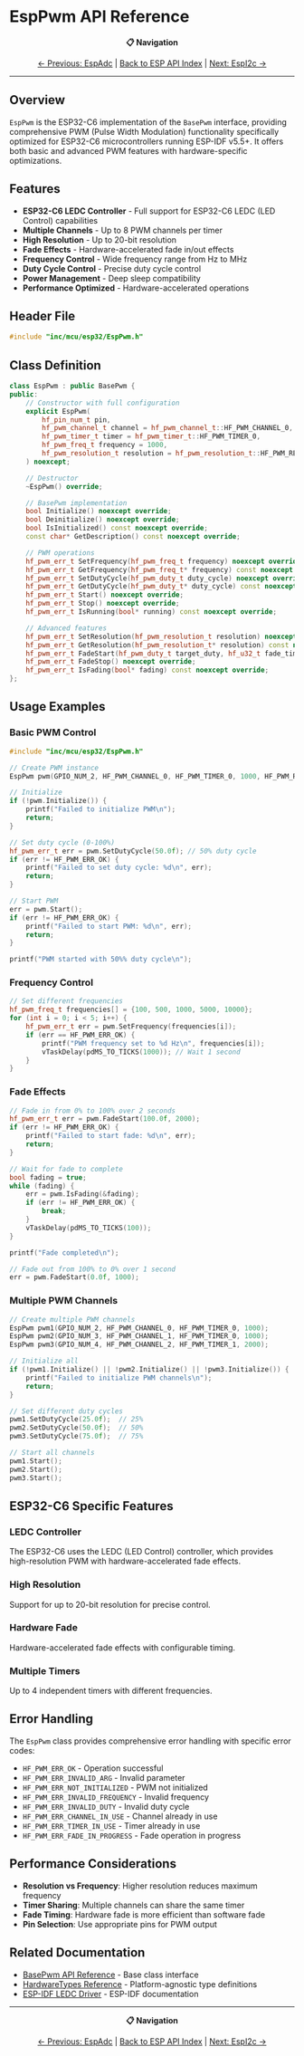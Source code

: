 # EspPwm API Reference

<div align="center">

**📋 Navigation**

[← Previous: EspAdc](EspAdc.md) | [Back to ESP API Index](README.md) | [Next: EspI2c →](EspI2c.md)

</div>

---

## Overview

`EspPwm` is the ESP32-C6 implementation of the `BasePwm` interface,
providing comprehensive PWM (Pulse Width Modulation) functionality specifically optimized for
ESP32-C6 microcontrollers running ESP-IDF v5.5+.
It offers both basic and advanced PWM features with hardware-specific optimizations.

## Features

- **ESP32-C6 LEDC Controller** - Full support for ESP32-C6 LEDC (LED Control) capabilities
- **Multiple Channels** - Up to 8 PWM channels per timer
- **High Resolution** - Up to 20-bit resolution
- **Fade Effects** - Hardware-accelerated fade in/out effects
- **Frequency Control** - Wide frequency range from Hz to MHz
- **Duty Cycle Control** - Precise duty cycle control
- **Power Management** - Deep sleep compatibility
- **Performance Optimized** - Hardware-accelerated operations

## Header File

```cpp
#include "inc/mcu/esp32/EspPwm.h"
```

## Class Definition

```cpp
class EspPwm : public BasePwm {
public:
    // Constructor with full configuration
    explicit EspPwm(
        hf_pin_num_t pin,
        hf_pwm_channel_t channel = hf_pwm_channel_t::HF_PWM_CHANNEL_0,
        hf_pwm_timer_t timer = hf_pwm_timer_t::HF_PWM_TIMER_0,
        hf_pwm_freq_t frequency = 1000,
        hf_pwm_resolution_t resolution = hf_pwm_resolution_t::HF_PWM_RESOLUTION_8_BIT
    ) noexcept;

    // Destructor
    ~EspPwm() override;

    // BasePwm implementation
    bool Initialize() noexcept override;
    bool Deinitialize() noexcept override;
    bool IsInitialized() const noexcept override;
    const char* GetDescription() const noexcept override;

    // PWM operations
    hf_pwm_err_t SetFrequency(hf_pwm_freq_t frequency) noexcept override;
    hf_pwm_err_t GetFrequency(hf_pwm_freq_t* frequency) const noexcept override;
    hf_pwm_err_t SetDutyCycle(hf_pwm_duty_t duty_cycle) noexcept override;
    hf_pwm_err_t GetDutyCycle(hf_pwm_duty_t* duty_cycle) const noexcept override;
    hf_pwm_err_t Start() noexcept override;
    hf_pwm_err_t Stop() noexcept override;
    hf_pwm_err_t IsRunning(bool* running) const noexcept override;

    // Advanced features
    hf_pwm_err_t SetResolution(hf_pwm_resolution_t resolution) noexcept override;
    hf_pwm_err_t GetResolution(hf_pwm_resolution_t* resolution) const noexcept override;
    hf_pwm_err_t FadeStart(hf_pwm_duty_t target_duty, hf_u32_t fade_time_ms) noexcept override;
    hf_pwm_err_t FadeStop() noexcept override;
    hf_pwm_err_t IsFading(bool* fading) const noexcept override;
};
```

## Usage Examples

### Basic PWM Control

```cpp
#include "inc/mcu/esp32/EspPwm.h"

// Create PWM instance
EspPwm pwm(GPIO_NUM_2, HF_PWM_CHANNEL_0, HF_PWM_TIMER_0, 1000, HF_PWM_RESOLUTION_8_BIT);

// Initialize
if (!pwm.Initialize()) {
    printf("Failed to initialize PWM\n");
    return;
}

// Set duty cycle (0-100%)
hf_pwm_err_t err = pwm.SetDutyCycle(50.0f); // 50% duty cycle
if (err != HF_PWM_ERR_OK) {
    printf("Failed to set duty cycle: %d\n", err);
    return;
}

// Start PWM
err = pwm.Start();
if (err != HF_PWM_ERR_OK) {
    printf("Failed to start PWM: %d\n", err);
    return;
}

printf("PWM started with 50%% duty cycle\n");
```

### Frequency Control

```cpp
// Set different frequencies
hf_pwm_freq_t frequencies[] = {100, 500, 1000, 5000, 10000};
for (int i = 0; i < 5; i++) {
    hf_pwm_err_t err = pwm.SetFrequency(frequencies[i]);
    if (err == HF_PWM_ERR_OK) {
        printf("PWM frequency set to %d Hz\n", frequencies[i]);
        vTaskDelay(pdMS_TO_TICKS(1000)); // Wait 1 second
    }
}
```

### Fade Effects

```cpp
// Fade in from 0% to 100% over 2 seconds
hf_pwm_err_t err = pwm.FadeStart(100.0f, 2000);
if (err != HF_PWM_ERR_OK) {
    printf("Failed to start fade: %d\n", err);
    return;
}

// Wait for fade to complete
bool fading = true;
while (fading) {
    err = pwm.IsFading(&fading);
    if (err != HF_PWM_ERR_OK) {
        break;
    }
    vTaskDelay(pdMS_TO_TICKS(100));
}

printf("Fade completed\n");

// Fade out from 100% to 0% over 1 second
err = pwm.FadeStart(0.0f, 1000);
```

### Multiple PWM Channels

```cpp
// Create multiple PWM channels
EspPwm pwm1(GPIO_NUM_2, HF_PWM_CHANNEL_0, HF_PWM_TIMER_0, 1000);
EspPwm pwm2(GPIO_NUM_3, HF_PWM_CHANNEL_1, HF_PWM_TIMER_0, 1000);
EspPwm pwm3(GPIO_NUM_4, HF_PWM_CHANNEL_2, HF_PWM_TIMER_1, 2000);

// Initialize all
if (!pwm1.Initialize() || !pwm2.Initialize() || !pwm3.Initialize()) {
    printf("Failed to initialize PWM channels\n");
    return;
}

// Set different duty cycles
pwm1.SetDutyCycle(25.0f);  // 25%
pwm2.SetDutyCycle(50.0f);  // 50%
pwm3.SetDutyCycle(75.0f);  // 75%

// Start all channels
pwm1.Start();
pwm2.Start();
pwm3.Start();
```

## ESP32-C6 Specific Features

### LEDC Controller

The ESP32-C6 uses the LEDC (LED Control) controller, which provides high-resolution PWM with
hardware-accelerated fade effects.

### High Resolution

Support for up to 20-bit resolution for precise control.

### Hardware Fade

Hardware-accelerated fade effects with configurable timing.

### Multiple Timers

Up to 4 independent timers with different frequencies.

## Error Handling

The `EspPwm` class provides comprehensive error handling with specific error codes:

- `HF_PWM_ERR_OK` - Operation successful
- `HF_PWM_ERR_INVALID_ARG` - Invalid parameter
- `HF_PWM_ERR_NOT_INITIALIZED` - PWM not initialized
- `HF_PWM_ERR_INVALID_FREQUENCY` - Invalid frequency
- `HF_PWM_ERR_INVALID_DUTY` - Invalid duty cycle
- `HF_PWM_ERR_CHANNEL_IN_USE` - Channel already in use
- `HF_PWM_ERR_TIMER_IN_USE` - Timer already in use
- `HF_PWM_ERR_FADE_IN_PROGRESS` - Fade operation in progress

## Performance Considerations

- **Resolution vs Frequency**: Higher resolution reduces maximum frequency
- **Timer Sharing**: Multiple channels can share the same timer
- **Fade Timing**: Hardware fade is more efficient than software fade
- **Pin Selection**: Use appropriate pins for PWM output

## Related Documentation

- [BasePwm API Reference](../api/BasePwm.md) - Base class interface
- [HardwareTypes Reference](../api/HardwareTypes.md) - Platform-agnostic type definitions
- [ESP-IDF LEDC Driver](https://docs.espressif.com/projects/esp-idf/en/latest/esp32c6/api-reference/peripherals/ledc.html) - ESP-IDF documentation

---

<div align="center">

**📋 Navigation**

[← Previous: EspAdc](EspAdc.md) | [Back to ESP API Index](README.md) | [Next: EspI2c →](EspI2c.md)

</div>